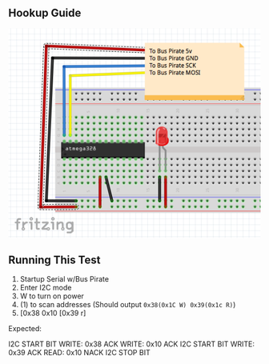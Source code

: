 ## Hookup Guide

![](./I2C-hookup.png)

## Running This Test

1. Startup Serial w/Bus Pirate
2. Enter I2C mode
3. W to turn on power
4. (1) to scan addresses (Should output `0x38(0x1C W) 0x39(0x1c R)`)
5. [0x38 0x10 [0x39 r]

Expected:

I2C START BIT
WRITE: 0x38 ACK
WRITE: 0x10 ACK
I2C START BIT
WRITE: 0x39 ACK
READ: 0x10
NACK
I2C STOP BIT

